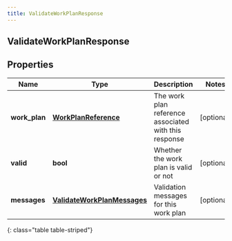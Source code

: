 ```yaml
---
title: ValidateWorkPlanResponse
---
```

## ValidateWorkPlanResponse

## Properties

|Name | Type | Description | Notes|
|------------ | ------------- | ------------- | -------------|
| **work_plan** | [**WorkPlanReference**](WorkPlanReference.html) | The work plan reference associated with this response | [optional] |
| **valid** | **bool** | Whether the work plan is valid or not | [optional] |
| **messages** | [**ValidateWorkPlanMessages**](ValidateWorkPlanMessages.html) | Validation messages for this work plan | [optional] |
{: class="table table-striped"}


